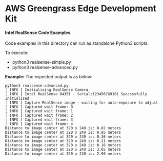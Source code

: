 # AWS Greengrass Edge Development Kit

#### Intel RealSense Code Examples

Code examples in this directory can run as standalone Python3 scripts.

To execute:
* python3 realsense-simple.py
* python3 realsense-advanced.py

**Example:** The expected output is as below:
```
python3 realsense-advanced.py 
[ INFO ] Initialising RealSense Camera
[ INFO ] Intel RealSense D435I - Serial:123456789101 Successfully Initialised
[ INFO ] Capture RealSense image - waiting for auto-exposure to adjust
[ INFO ] Captured wait frame: 0
[ INFO ] Captured wait frame: 1
[ INFO ] Captured wait frame: 2
[ INFO ] Captured wait frame: 3
[ INFO ] Captured wait frame: 4
Distance to image center at 320 x 240 is: 0.82 meters
Distance to image center at 320 x 240 is: 0.85 meters
Distance to image center at 320 x 240 is: 0.36 meters
Distance to image center at 320 x 240 is: 0.21 meters
Distance to image center at 320 x 240 is: 0.18 meters
Distance to image center at 320 x 240 is: 3.05 meters
Distance to image center at 320 x 240 is: 2.96 meters
```

